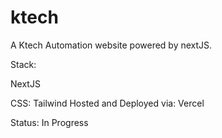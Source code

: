 # ktech

A Ktech Automation website powered by nextJS.

Stack:

NextJS

CSS: Tailwind
Hosted and Deployed via: Vercel

Status: In Progress
